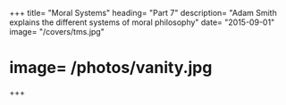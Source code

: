 



+++
title=  "Moral Systems"
heading=  "Part 7"
description=  "Adam Smith explains the different systems of moral philosophy"
date=  "2015-09-01"
image=  "/covers/tms.jpg"
# image=  /photos/vanity.jpg
+++
